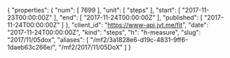 {
  "properties": {
    "num": [
      7699
    ],
    "unit": [
      "steps"
    ],
    "start": [
      "2017-11-23T00:00:00Z"
    ],
    "end": [
      "2017-11-24T00:00:00Z"
    ],
    "published": [
      "2017-11-24T00:00:00Z"
    ]
  },
  "client_id": "https://www-api.jvt.me/fit",
  "date": "2017-11-24T00:00:00Z",
  "kind": "steps",
  "h": "h-measure",
  "slug": "2017/11/05dox",
  "aliases": [
    "/mf2/3a1828e6-d19c-4831-9ff6-1daeb63c266e/",
    "/mf2/2017/11/05DoX"
  ]
}
